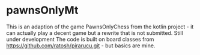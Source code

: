 # pawnsOnlyMt
This is an adaption of the game PawnsOnlyChess from the kotlin project - it can actually play a decent game but a rewrite that is not submitted.  Still under development
The code is built on board classes from https://github.com/ratosh/pirarucu.git - but basics are mine.
